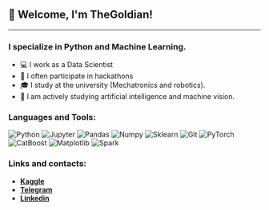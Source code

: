 ## 👋 Welcome, I'm TheGoldian!
---
### **I specialize in Python and Machine Learning.**

- 💻 I work as a Data Scientist
- 🎲 I often participate in hackathons 
- 🎓 I study at the university (Mechatronics and robotics).
- 👾 I am actively studying artificial intelligence and machine vision. 

### **Languages and Tools:**
![Python](https://img.shields.io/badge/-Python-1E1E1E??style=flat&logo=Python)
![Jupyter](https://img.shields.io/badge/-Jupyter-1E1E1E??style=flat&logo=Jupyter)
![Pandas](https://img.shields.io/badge/-Pandas-1E1E1E??style=flat&logo=pandas)
![Numpy](https://img.shields.io/badge/-Numpy-1E1E1E??style=flat&logo=numpy&logoColor=547FD2)
![Sklearn](https://img.shields.io/badge/-Sklearn-1E1E1E??style=flat&logo=scikit-learn)
![Git](https://img.shields.io/badge/-Git-1E1E1E??style=flat&logo=git)
![PyTorch](https://img.shields.io/badge/-Pytorch-1E1E1E??style=flat&logo=pytorch)
![CatBoost](https://img.shields.io/badge/-Catboost-1E1E1E??style=flat&logo=catboost)
![Matplotlib](https://img.shields.io/badge/-Matplotlib-1E1E1E??style=flat&logo=matplotlib)
![Spark](https://img.shields.io/badge/-Spark-1E1E1E??style=flat&logo=spark)


### **Links and contacts:**
+ [**Kaggle**](https://www.kaggle.com/goldian)
+ [**Telegram**](https://t.me/thegoldian)
+ [**Linkedin**](https://www.linkedin.com/in/thegoldian/)
